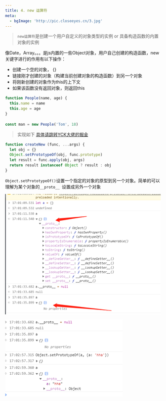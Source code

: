 ```yaml
---
title: 4. new 运算符
meta: 
  - bgImage: 'http://pic.closeeyes.cn/3.jpg'
---
```


> `new运算符`是创建一个用户自定义的对象类型的实例 or 具备构造函数的内置对象的实例

像Date，Array。。。是js内置的一些Object对象，用户自己创建的构造函数，new 关键字进行的作用有以下操作：

- 创建一个空的对象， {}
- 链接刚才创建的对象（构建当前创建对象的构造函数）到另一个对象
- 将刚新创建的对象作为this的上下文
- 如果该函数没有返回对象，则返回this

```js
function People(name, age) {
  this.name = name
  this.age = age
}

const man = new People('Tom', 18)
```

> 实现如下 [具体请跳转YCK大佬的掘金](https://juejin.im/post/5c7b963ae51d453eb173896e)

```js
function createNew (func, ...args) {
  let obj = {}
  Object.setPrototypeOf(obj, func.prototype)
  let result = func.apply(obj, args)
  return result instanceof Object ? result : obj
}
```
`Object.setPrototypeOf()`设置一个指定的对象的原型到另一个对象。简单的可以理解为某个对象的`__proto__ `设置成另外一个对象

![image](./../images/setPrototypeOf.png)

![image](./../images/setPrototypeOf1.png)
